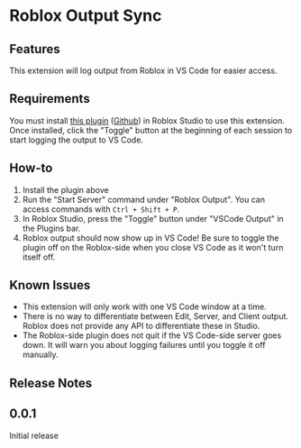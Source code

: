 # Roblox Output Sync

## Features

This extension will log output from Roblox in VS Code for easier access.

## Requirements

You must install [this plugin](https://www.roblox.com/catalog/04158442719/redirect) ([Github](https://github.com/Corecii/Roblox-VS-Code-Output-Sync)) in Roblox Studio to use this extension. Once installed, click the "Toggle" button at the beginning of each session to start logging the output to VS Code.

## How-to

1. Install the plugin above
2. Run the "Start Server" command under "Roblox Output". You can access commands with `Ctrl + Shift + P`.
3. In Roblox Studio, press the "Toggle" button under "VSCode Output" in the Plugins bar.
4. Roblox output should now show up in VS Code! Be sure to toggle the plugin off on the Roblox-side when you close VS Code as it won't turn itself off.

## Known Issues

* This extension will only work with one VS Code window at a time.
* There is no way to differentiate between Edit, Server, and Client output. Roblox does not provide any API to differentiate these in Studio.
* The Roblox-side plugin does not quit if the VS Code-side server goes down. It will warn you about logging failures until you toggle it off manually.

## Release Notes

## 0.0.1

Initial release